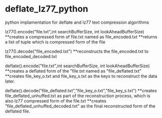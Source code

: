 # deflate_lz77_python
python implamentation for deflate and lz77 text compression algorithms

lz77().encode("file.txt",int searchBufferSize, int lookAheadBufferSize)
**creates a compressed form of file.txt named as file_encoded.txt
**returns a list of tuple which is compressed form of the file
 
 lz77().decode("file_encoded.txt")
 **reconstructs the file_encoded.txt to file_encoded_decoded.txt

deflate().encode("file.txt",int searchBufferSize, int lookAheadBufferSize)
**creates a deflated form of the "file.txt named as "file_deflated.txt"
**creates file_key_o.txt and file_key_s.txt as the keys to reconstruct the data later.

deflate().decode("file_deflated.txt","file_key_o.txt","file_key_s.txt")
**creates file_deflated_unhuffed.txt as part of the reconstruction process, which is also lz77 compressed form of the file.txt
**creates "file_deflated_unhuffed_decoded.txt" as the final reconstructed form of the deflated file.
 
